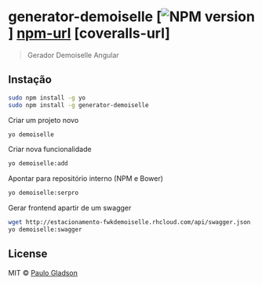 # generator-demoiselle [![NPM version][npm-image]] [npm-url] [coveralls-url]
> Gerador Demoiselle Angular

## Instação

```bash
sudo npm install -g yo
sudo npm install -g generator-demoiselle
```

Criar um projeto novo

```bash
yo demoiselle
```
Criar nova funcionalidade

```bash
yo demoiselle:add
```

Apontar para repositório interno (NPM e Bower)

```bash
yo demoiselle:serpro
```

Gerar frontend apartir de um swagger

```bash
wget http://estacionamento-fwkdemoiselle.rhcloud.com/api/swagger.json
yo demoiselle:swagger
```

## License

MIT © [Paulo Gladson](https://www.frameworkdemoiselle.gov.br/)

[npm-image]: https://badge.fury.io/js/generator-demoiselle.svg
[npm-url]: https://npmjs.org/package/generator-demoiselle
